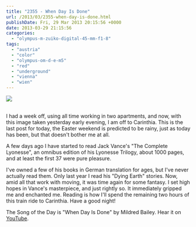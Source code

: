 ```yaml
---
title: "2355 - When Day Is Done"
url: /2013/03/2355-when-day-is-done.html
publishDate: Fri, 29 Mar 2013 20:15:56 +0000
date: 2013-03-29 21:15:56
categories: 
  - "olympus-m-zuiko-digital-45-mm-f1-8"
tags: 
  - "austria"
  - "color"
  - "olympus-om-d-e-m5"
  - "red"
  - "underground"
  - "vienna"
  - "wien"
---
```

<div class="container">
<div class="center"><a target="_blank" href="https://d25zfm9zpd7gm5.cloudfront.net/1200x1200/2013/20130328_173341_lr.jpg"><img src="https://d25zfm9zpd7gm5.cloudfront.net/0600x0600/2013/20130328_173341_lr.jpg" /></a></div>
</div>
<br />

I had a week off, using all time working in two apartments, and now, with this image taken yesterday early evening, I am off to Carinthia. This is the last post for today, the Easter weekend is predicted to be rainy, just as today has been, but that doesn't bother me at all.

 A few days ago I have started to read Jack Vance's "The Complete Lyonesse", an omnibus edition of his Lyonesse Trilogy, about 1000 pages, and at least the first 37 were pure pleasure.

I've owned a few of his books in German translation for ages, but I've never actually read them. Only last year I read his "Dying Earth" stories. Now, amid all that work with moving, it was time again for some fantasy. I set high hopes in Vance's masterpiece, and just rightly so. It immediately gripped me and enchanted me. Reading is how I'll spend the remaining two hours of this train ride to Carinthia. Have a good night!

 The Song of the Day is "When Day Is Done" by Mildred Bailey. Hear it on <a href="http://www.youtube.com/watch?v=KD3-965i7yo" target="_blank">YouTube</a>.

